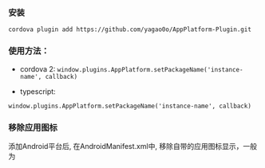 ### 安装
``cordova plugin add https://github.com/yagao0o/AppPlatform-Plugin.git``
### 使用方法：
- cordova 2:
``
window.plugins.AppPlatform.setPackageName('instance-name', callback)
``

- typescript:

``
window.plugins.AppPlatform.setPackageName('instance-name', callback)
``

### 移除应用图标
添加Android平台后, 在AndroidManifest.xml中, 移除自带的应用图标显示，一般为
